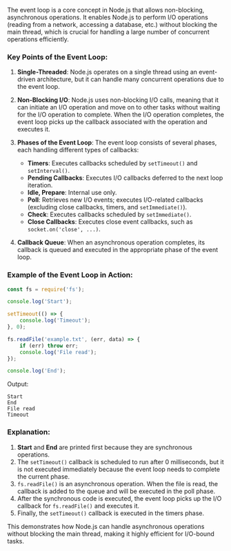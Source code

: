 The event loop is a core concept in Node.js that allows non-blocking, asynchronous operations. It enables Node.js to perform I/O operations (reading from a network, accessing a database, etc.) without blocking the main thread, which is crucial for handling a large number of concurrent operations efficiently.

### Key Points of the Event Loop:

1. **Single-Threaded**: Node.js operates on a single thread using an event-driven architecture, but it can handle many concurrent operations due to the event loop.

2. **Non-Blocking I/O**: Node.js uses non-blocking I/O calls, meaning that it can initiate an I/O operation and move on to other tasks without waiting for the I/O operation to complete. When the I/O operation completes, the event loop picks up the callback associated with the operation and executes it.

3. **Phases of the Event Loop**: The event loop consists of several phases, each handling different types of callbacks:
   - **Timers**: Executes callbacks scheduled by `setTimeout()` and `setInterval()`.
   - **Pending Callbacks**: Executes I/O callbacks deferred to the next loop iteration.
   - **Idle, Prepare**: Internal use only.
   - **Poll**: Retrieves new I/O events; executes I/O-related callbacks (excluding close callbacks, timers, and `setImmediate()`).
   - **Check**: Executes callbacks scheduled by `setImmediate()`.
   - **Close Callbacks**: Executes close event callbacks, such as `socket.on('close', ...)`.

4. **Callback Queue**: When an asynchronous operation completes, its callback is queued and executed in the appropriate phase of the event loop.

### Example of the Event Loop in Action:

```javascript
const fs = require('fs');

console.log('Start');

setTimeout(() => {
    console.log('Timeout');
}, 0);

fs.readFile('example.txt', (err, data) => {
    if (err) throw err;
    console.log('File read');
});

console.log('End');
```

Output:
```
Start
End
File read
Timeout
```

### Explanation:

1. **Start** and **End** are printed first because they are synchronous operations.
2. The `setTimeout()` callback is scheduled to run after 0 milliseconds, but it is not executed immediately because the event loop needs to complete the current phase.
3. `fs.readFile()` is an asynchronous operation. When the file is read, the callback is added to the queue and will be executed in the poll phase.
4. After the synchronous code is executed, the event loop picks up the I/O callback for `fs.readFile()` and executes it.
5. Finally, the `setTimeout()` callback is executed in the timers phase.

This demonstrates how Node.js can handle asynchronous operations without blocking the main thread, making it highly efficient for I/O-bound tasks.